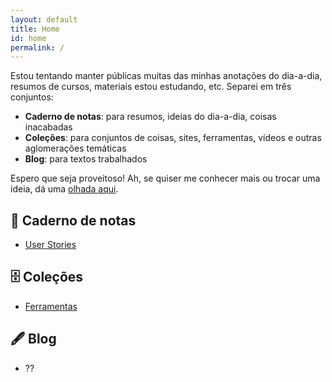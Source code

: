 ```yaml
---
layout: default
title: Home
id: home
permalink: /
---
```


Estou tentando manter públicas muitas das minhas anotações do dia-a-dia, resumos de cursos, materiais estou estudando, etc. Separei em três conjuntos:

- **Caderno de notas**: para resumos, ideias do dia-a-dia, coisas inacabadas
- **Coleções**: para conjuntos de coisas, sites, ferramentas, vídeos e outras aglomerações temáticas
- **Blog**: para textos trabalhados

Espero que seja proveitoso! Ah, se quiser me conhecer mais ou trocar uma ideia, dá uma [olhada aqui](about).

## 📒 Caderno de notas

- [User Stories](note_user-stories)

## 🗄 Coleções

- [Ferramentas](ferramentas)

## 🖋 Blog

- ??
